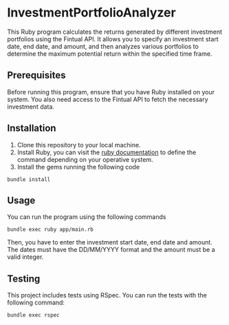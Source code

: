 # InvestmentPortfolioAnalyzer
This Ruby program calculates the returns generated by different investment portfolios using the Fintual API. It allows you to specify an investment start date, end date, and amount, and then analyzes various portfolios to determine the maximum potential return within the specified time frame.

## Prerequisites
Before running this program, ensure that you have Ruby installed on your system. You also need access to the Fintual API to fetch the necessary investment data.

## Installation
1. Clone this repository to your local machine.
2. Install Ruby, you can visit the [ruby documentation](https://www.ruby-lang.org/en/documentation/installation/) to define the command depending on your operative system.
3. Install the gems running the following code
```
bundle install
```

## Usage
You can run the program using the following commands
```
bundle exec ruby app/main.rb
```

Then, you have to enter the investment start date, end date and amount. The dates must have the DD/MM/YYYY format and the amount must be a valid integer.

## Testing
This project includes tests using RSpec. You can run the tests with the following command:
```
bundle exec rspec
```
